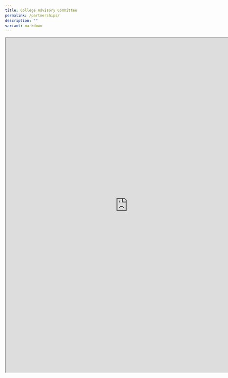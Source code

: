 ```yaml
---
title: College Advisory Committee
permalink: /partnerships/
description: ""
variant: markdown
---
```

<iframe src="https://docs.google.com/document/d/e/2PACX-1vQp59n9fJh0N-WYBsSrntg6k32tx1RTnK7C1Y0-jNkpYM0YL21yb4Vzfrfi8ESu7DbleqPcxH8jvwBb/pub?embedded=true" width="800px" height="1100px" scrolling="no"></iframe>























<div hidden="">


<figure>	
<img style="width: 100%" height="auto" width="100%" src="/images/About%20JPJC/Organisation%20Chart/JPJC%20Advisory%20Committee/PartnershipsCAC.png">
</figure>	
	
	
<h2>College Advisory Committee</h2>
<iframe src="https://docs.google.com/document/d/e/2PACX-1vQp59n9fJh0N-WYBsSrntg6k32tx1RTnK7C1Y0-jNkpYM0YL21yb4Vzfrfi8ESu7DbleqPcxH8jvwBb/pub?embedded=true" width="800px" height="2800px" scrolling="no"></iframe>
</div>